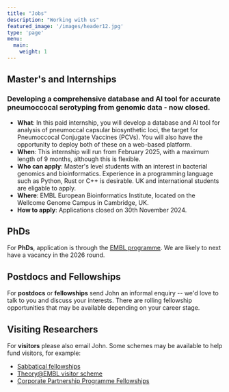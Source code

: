 ```yaml
---
title: "Jobs"
description: "Working with us"
featured_image: '/images/header12.jpg'
type: 'page'
menu:
  main:
    weight: 1
---
```


## Master's and Internships

### Developing a comprehensive database and AI tool for accurate pneumoccocal serotyping from genomic data - now closed.

- **What**: In this paid internship, you will develop a database and AI tool for analysis of pneumoccal capsular biosynthetic loci, the target for Pneumoccocal Conjugate Vaccines (PCVs). You will also have the opportunity to deploy both of these on a web-based platform.
- **When**: This internship will run from February 2025, with a maximum length of 9 months, although this is flexible.
- **Who can apply**: Master's level students with an interest in bacterial genomics and bioinformatics. Experience in a programming language such as Python, Rust or C++ is desirable. UK and international students are eligable to apply.
- **Where**: EMBL European Bioinformatics Institute, located on the Wellcome Genome Campus in Cambridge, UK.
- **How to apply**: Applications closed on 30th November 2024.

## PhDs

For **PhDs**, application is through the [EMBL programme](https://www.embl.org/about/info/embl-international-phd-programme/overview/). We are likely to next have a vacancy in the 2026 round.

## Postdocs and Fellowships

For **postdocs** or **fellowships** send John an informal enquiry -- we'd love to talk to you and discuss your interests. There
are rolling fellowship opportunities that may be available depending on your career stage.

## Visiting Researchers

For **visitors** please also email John. Some schemes may be available to help fund visitors, for example:
- [Sabbatical fellowships](https://www.embl.org/about/info/scientific-visitor-programme/fellowships/embl-sabbatical-visitor-fellowships/)
- [Theory@EMBL visitor scheme](https://www.embl.org/about/info/scientific-visitor-programme/theoryembl/)
- [Corporate Partnership Programme Fellowships](https://www.embl.org/about/info/scientific-visitor-programme/fellowships/corporate-partnership-programme-fellowships/)
